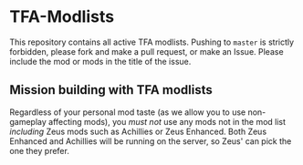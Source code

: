 # TFA-Modlists

This repository contains all active TFA modlists. Pushing to `master` is strictly forbidden, please fork and make a pull request, or make an Issue. 
Please include the mod or mods in the title of the issue. 

## Mission building with TFA modlists

Regardless of your personal mod taste (as we allow you to use non-gameplay affecting mods), you *must not* use any mods not in the mod list *including* Zeus mods such as Achillies or Zeus Enhanced. Both Zeus Enhanced and Achillies will be running on the server, so Zeus' can pick the one they prefer.
